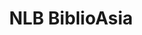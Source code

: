 ---
layout: homepage
title: NLB BiblioAsia
description: BiblioAsia is a quarterly magazine produced by the National Library of Singapore
image: /images/isomer-logo.svg
permalink: /
notification: 
sections:
    - hero:
        title: 
        subtitle:
        background: /images/Vol-16-issue-3/Main-Banner2.jpg
        button:
        url:
        key_highlights:
            - title: "Read BiblioAsia Oct-Dec 2020"
              description:
              url: /vol-16/issue-3/oct-dec-2020/
    - infopic:
        title: "A Bite of History: Betel Chewing in Singapore"
        subtitle: Highlights
        description: Fiona Lim and Geoffrey Pakiam look at this time-honoured tradition – once a mainstay in Malay, Indian and Peranakan homes – that has since fallen out of fashion.
        button: Read this article
        url: /vol-16/issue-3/oct-dec-2020/betel-chewing
        image: /images/Vol-16-issue-3/betel/straitschinesebetelset.png
        alt: Sample of betel
        
    - infopic:
        title: "The Tiger in Singapore: Georges Clemenceau’s Visit in 1920"
        subtitle: Highlights
        description: This year marks the 100th anniversary of the former French premier’s visit to Singapore. Lim Tin Seng has the details.
        button: Read this article
        url: /vol-16/issue-3/oct-dec-2020/tiger
        image: /images/Vol-16-issue-3/tiger/georgesclemenceau-withlimboonkeng.jpg
        alt: sample of tiger
    
    - infopic:
        title: Let There Be Light
        subtitle: Highlights
        description: Timothy Pwee enlightens us about the history of street lighting in Singapore, starting with the first flickering oil lamps that were lit in 1824.
        button: Read this article
        url: /vol-16/issue-4/jan-mar-2021/light
        image: /images/Vol-16-issue-4/light/BoatQuay.jpg
        alt: sample of light
        
---